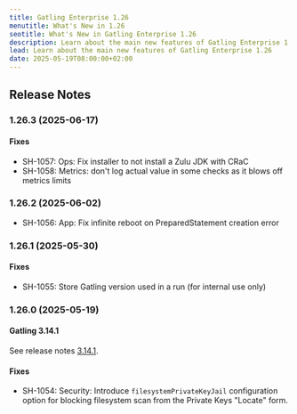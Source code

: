 ```yaml
---
title: Gatling Enterprise 1.26
menutitle: What's New in 1.26
seotitle: What's New in Gatling Enterprise 1.26
description: Learn about the main new features of Gatling Enterprise 1.26
lead: Learn about the main new features of Gatling Enterprise 1.26
date: 2025-05-19T08:00:00+02:00
---
```


## Release Notes

### 1.26.3 (2025-06-17)

#### Fixes

* SH-1057: Ops: Fix installer to not install a Zulu JDK with CRaC
* SH-1058: Metrics: don't log actual value in some checks as it blows off metrics limits

### 1.26.2 (2025-06-02)

* SH-1056: App: Fix infinite reboot on PreparedStatement creation error

### 1.26.1 (2025-05-30)

#### Fixes

 * SH-1055: Store Gatling version used in a run (for internal use only)

### 1.26.0 (2025-05-19)

#### Gatling 3.14.1

See release notes [3.14.1](https://github.com/gatling/gatling/milestone/133?closed=1).

#### Fixes

* SH-1054: Security: Introduce `filesystemPrivateKeyJail` configuration option for blocking filesystem scan from the Private Keys "Locate" form.
